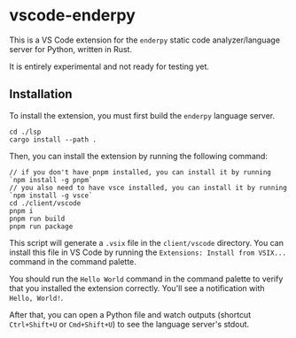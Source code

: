 # vscode-enderpy

This is a VS Code extension for the `enderpy` static code analyzer/language server for Python, written in Rust.

It is entirely experimental and not ready for testing yet.

## Installation

To install the extension, you must first build the `enderpy` language server.

```console
cd ./lsp
cargo install --path .
```

Then, you can install the extension by running the following command:

```console
// if you don't have pnpm installed, you can install it by running `npm install -g pnpm`
// you also need to have vsce installed, you can install it by running `npm install -g vsce`
cd ./client/vscode
pnpm i
pnpm run build
pnpm run package
```

This script will generate a `.vsix` file in the `client/vscode` directory. You can install this file in VS Code by running the `Extensions: Install from VSIX...` command in the command palette.

You should run the `Hello World` command in the command palette to verify that you installed the extension correctly. You'll see a notification with `Hello, World!`.

After that, you can open a Python file and watch outputs (shortcut `Ctrl+Shift+U` or `Cmd+Shift+U`) to see the language server's stdout.
